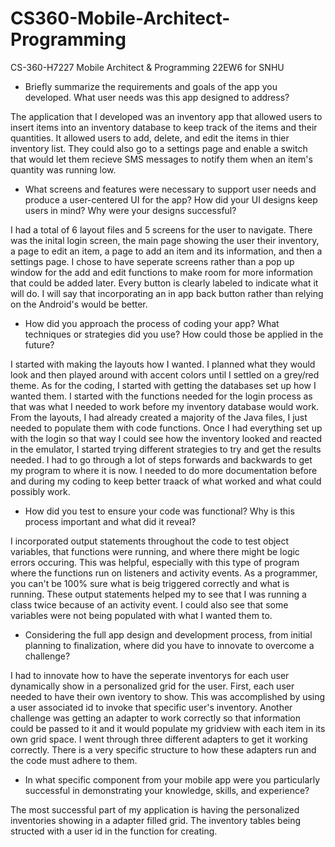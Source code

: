 # CS360-Mobile-Architect-Programming
CS-360-H7227 Mobile Architect &amp; Programming 22EW6 for SNHU


- Briefly summarize the requirements and goals of the app you developed. What user needs was this app designed to address?

The application that I developed was an inventory app that allowed users to insert items into an inventory database to keep track of the items and their quantities. It allowed users to add, delete, and edit the items in thier inventory list. They could also go to a settings page and enable a switch that would let them recieve SMS messages to notify them when an item's quantity was running low.


- What screens and features were necessary to support user needs and produce a user-centered UI for the app? How did your UI designs keep users in mind? Why were your designs successful?

I had a total of 6 layout files and 5 screens for the user to navigate. There was the inital login screen, the main page showing the user their inventory, a page to edit an item, a page to add an item and its information, and then a settings page. I chose to have seperate screens rather than a pop up window for the add and edit functions to make room for more information that could be added later. Every button is clearly labeled to indicate what it will do. I will say that incorporating an in app back button rather than relying on the Android's would be better. 


- How did you approach the process of coding your app? What techniques or strategies did you use? How could those be applied in the future?

I started with making the layouts how I wanted. I planned what they would look and then played around with accent colors until I settled on a grey/red theme. As for the coding, I started with getting the databases set up how I wanted them. I started with the functions needed for the login process as that was what I needed to work before my inventory database would work. From the layouts, I had already created a majority of the Java files, I just needed to populate them with code functions. Once I had everything set up with the login so that way I could see how the inventory looked and reacted in the emulator, I started trying different strategies to try and get the results needed. I had to go through a lot of steps forwards and backwards to get my program to where it is now. I needed to do more documentation before and during my coding to keep better traack of what worked and what could possibly work.


- How did you test to ensure your code was functional? Why is this process important and what did it reveal?

I incorporated output statements throughout the code to test object variables, that functions were running, and where there might be logic errors occuring. This was helpful, especially with this type of program where the functions run on listeners and activity events. As a programmer, you can't be 100% sure what is beig triggered correctly and what is running. These output statements helped my to see that I was running a class twice because of an activity event. I could also see that some variables were not being populated with what I wanted them to.


- Considering the full app design and development process, from initial planning to finalization, where did you have to innovate to overcome a challenge?

I had to innovate how to have the seperate inventorys for each user dynamically show in a personalized grid for the user. First, each user needed to have their own iventory to show. This was accomplished by using a user associated id to invoke that specific user's inventory. Another challenge was getting an adapter to work correctly so that information could be passed to it and it would populate my gridview with each item in its own grid space. I went through three different adapters to get it working correctly. There is a very specific structure to how these adapters run and the code must adhere to them.


- In what specific component from your mobile app were you particularly successful in demonstrating your knowledge, skills, and experience?

The most successful part of my application is having the personalized inventories showing in a adapter filled grid. The inventory tables being structed with a user id in the function for creating. 
